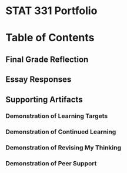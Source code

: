 # STAT 331 Portfolio


# Table of Contents 

## Final Grade Reflection

## Essay Responses

## Supporting Artifacts 

### Demonstration of Learning Targets

### Demonstration of Continued Learning

### Demonstration of Revising My Thinking

### Demonstration of Peer Support
